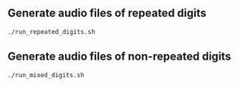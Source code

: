 ## Generate audio files of repeated digits

    ./run_repeated_digits.sh

## Generate audio files of non-repeated digits

    ./run_mixed_digits.sh